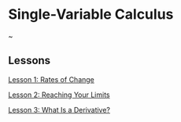 # Single-Variable Calculus

~

## Lessons

[Lesson 1: Rates of Change](calculus/lesson-1)

[Lesson 2: Reaching Your Limits](calculus/lesson-2)

[Lesson 3: What Is a Derivative?](calculus/lesson-3)